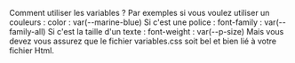 Comment utiliser les variables  ? 
    Par exemples si vous voulez utiliser un couleurs : 
        color : var(--marine-blue)
    Si c'est une police : 
        font-family : var(--family-all)
    Si c'est la taille d'un texte : 
        font-weight : var(--p-size)
Mais vous devez vous assurez que le fichier variables.css soit bel et bien lié à votre fichier Html.